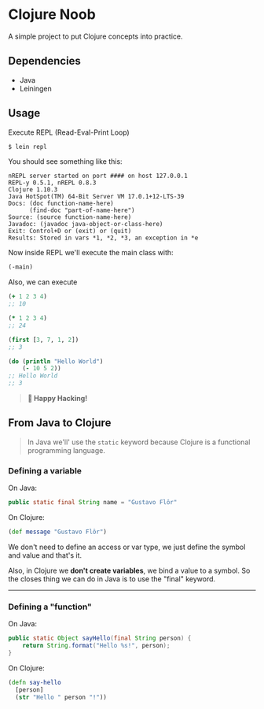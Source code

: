 # Clojure Noob

A simple project to put Clojure concepts into practice.

## Dependencies

- Java
- Leiningen

## Usage

Execute REPL (Read-Eval-Print Loop)

```sh
$ lein repl
```

You should see something like this:

```text
nREPL server started on port #### on host 127.0.0.1
REPL-y 0.5.1, nREPL 0.8.3
Clojure 1.10.3
Java HotSpot(TM) 64-Bit Server VM 17.0.1+12-LTS-39
Docs: (doc function-name-here)
      (find-doc "part-of-name-here")
Source: (source function-name-here)
Javadoc: (javadoc java-object-or-class-here)
Exit: Control+D or (exit) or (quit)
Results: Stored in vars *1, *2, *3, an exception in *e
```

Now inside REPL we'll execute the main class with:

```clojure
(-main)
```

Also, we can execute

```clojure
(+ 1 2 3 4)
;; 10

(* 1 2 3 4)
;; 24

(first [3, 7, 1, 2])
;; 3

(do (println "Hello World")
    (- 10 5 2))
;; Hello World
;; 3
```

> **💫 Happy Hacking!**

## From Java to Clojure

> In Java we'll' use the `static` keyword because Clojure is a functional programming language.

### Defining a variable

On Java:

```java
public static final String name = "Gustavo Flôr"
```

On Clojure:

```clojure
(def message "Gustavo Flôr")
```

We don't need to define an access or var type, we just define the symbol and value and that's it.

Also, in Clojure we **don't create variables**, we bind a value to a symbol. So the closes thing we can do in Java is to use the "final" keyword.

---

### Defining a "function"

On Java:

```java
public static Object sayHello(final String person) {
    return String.format("Hello %s!", person);    
}
```

On Clojure:

```clojure
(defn say-hello 
  [person] 
  (str "Hello " person "!"))
```



